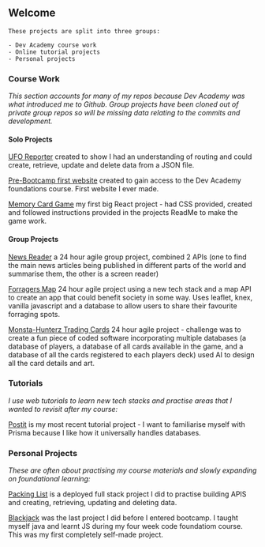 ## Welcome
```
These projects are split into three groups:

- Dev Academy course work
- Online tutorial projects
- Personal projects
```

### Course Work 
_This section accounts for many of my repos because Dev Academy was what introduced me to Github. Group projects have been cloned out of private group repos so will be missing data relating to the commits and development._


#### Solo Projects

[UFO Reporter](https://github.com/Kate-Hooker/unit-standards) created to show I had an understanding of routing and could create, retrieve, update and delete data from a JSON file.

[Pre-Bootcamp first website](https://github.com/Kate-Hooker/Kate-Hooker.github.io) created to gain access to the Dev Academy foundations course. First website I ever made. 

[Memory Card Game](https://github.com/Kate-Hooker/memory-game-project) my first big React project - had CSS provided, created and followed instructions provided in the projects ReadMe to make the game work.


#### Group Projects

[News Reader](https://github.com/Kate-Hooker/news-reader) a 24 hour agile group project, combined 2 APIs (one to find the main news articles being published in different parts of the world and summarise them, the other is a screen reader)  

[Forragers Map](https://github.com/Kate-Hooker/Forragers-map) 24 hour agile project using a new tech stack and a map API to create an app that could benefit society in some way. Uses leaflet, knex, vanilla javascript and a database to allow users to share their favourite forraging spots. 

[Monsta-Hunterz Trading Cards](https://github.com/mako-2023/Monsta-Hunterz) 24 hour agile project - challenge was to create a fun piece of coded software incorporating multiple databases (a database of players, a database of all cards available in the game, and a database of all the cards registered to each players deck) used AI to design all the card details and art. 



### Tutorials
_I use web tutorials to learn new tech stacks and practise areas that I wanted to revisit after my course:_

[Postit](https://github.com/Kate-Hooker/postit) is my most recent tutorial project - I want to familiarise myself with Prisma because I like how it universally handles databases.




### Personal Projects 
_These are often about practising my course materials and slowly expanding on foundational learning:_

[Packing List](https://github.com/Kate-Hooker/packing-list) is a deployed full stack project I did to practise building APIS and creating, retrieving, updating and deleting data.

[Blackjack](https://github.com/Kate-Hooker/blackjack/tree/main) was the last project I did before I entered bootcamp. I taught myself java and learnt JS during my four week code foundatiom course. This was my first completely self-made project. 



<!---
Kate-Hooker/Kate-Hooker is a ✨ special ✨ repository because its `README.md` (this file) appears on your GitHub profile.
You can click the Preview link to take a look at your changes.
--->

